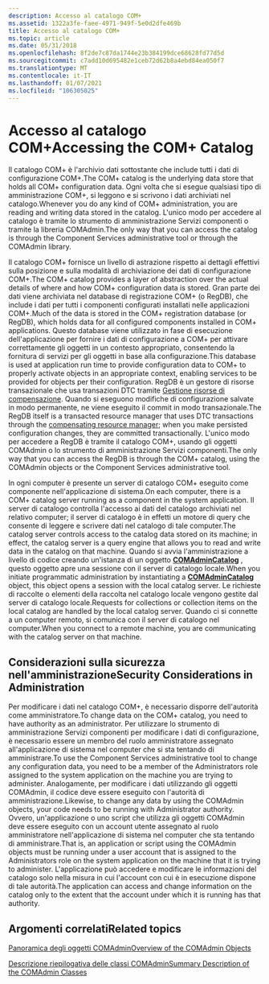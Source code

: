 ```yaml
---
description: Accesso al catalogo COM+
ms.assetid: 1322a3fe-faee-4971-949f-5e0d2dfe469b
title: Accesso al catalogo COM+
ms.topic: article
ms.date: 05/31/2018
ms.openlocfilehash: 8f2de7c87da1744e23b384199dce68628fd77d5d
ms.sourcegitcommit: c7add10d695482e1ceb72d62b8a4ebd84ea050f7
ms.translationtype: MT
ms.contentlocale: it-IT
ms.lasthandoff: 01/07/2021
ms.locfileid: "106305025"
---
```

# <a name="accessing-the-com-catalog"></a><span data-ttu-id="c1936-103">Accesso al catalogo COM+</span><span class="sxs-lookup"><span data-stu-id="c1936-103">Accessing the COM+ Catalog</span></span>

<span data-ttu-id="c1936-104">Il catalogo COM+ è l'archivio dati sottostante che include tutti i dati di configurazione COM+.</span><span class="sxs-lookup"><span data-stu-id="c1936-104">The COM+ catalog is the underlying data store that holds all COM+ configuration data.</span></span> <span data-ttu-id="c1936-105">Ogni volta che si esegue qualsiasi tipo di amministrazione COM+, si leggono e si scrivono i dati archiviati nel catalogo.</span><span class="sxs-lookup"><span data-stu-id="c1936-105">Whenever you do any kind of COM+ administration, you are reading and writing data stored in the catalog.</span></span> <span data-ttu-id="c1936-106">L'unico modo per accedere al catalogo è tramite lo strumento di amministrazione Servizi componenti o tramite la libreria COMAdmin.</span><span class="sxs-lookup"><span data-stu-id="c1936-106">The only way that you can access the catalog is through the Component Services administrative tool or through the COMAdmin library.</span></span>

<span data-ttu-id="c1936-107">Il catalogo COM+ fornisce un livello di astrazione rispetto ai dettagli effettivi sulla posizione e sulla modalità di archiviazione dei dati di configurazione COM+.</span><span class="sxs-lookup"><span data-stu-id="c1936-107">The COM+ catalog provides a layer of abstraction over the actual details of where and how COM+ configuration data is stored.</span></span> <span data-ttu-id="c1936-108">Gran parte dei dati viene archiviata nel database di registrazione COM+ (o RegDB), che include i dati per tutti i componenti configurati installati nelle applicazioni COM+.</span><span class="sxs-lookup"><span data-stu-id="c1936-108">Much of the data is stored in the COM+ registration database (or RegDB), which holds data for all configured components installed in COM+ applications.</span></span> <span data-ttu-id="c1936-109">Questo database viene utilizzato in fase di esecuzione dell'applicazione per fornire i dati di configurazione a COM+ per attivare correttamente gli oggetti in un contesto appropriato, consentendo la fornitura di servizi per gli oggetti in base alla configurazione.</span><span class="sxs-lookup"><span data-stu-id="c1936-109">This database is used at application run time to provide configuration data to COM+ to properly activate objects in an appropriate context, enabling services to be provided for objects per their configuration.</span></span> <span data-ttu-id="c1936-110">RegDB è un gestore di risorse transazionale che usa transazioni DTC tramite [Gestione risorse di compensazione](com--compensating-resource-manager.md). Quando si eseguono modifiche di configurazione salvate in modo permanente, ne viene eseguito il commit in modo transazionale.</span><span class="sxs-lookup"><span data-stu-id="c1936-110">The RegDB itself is a transacted resource manager that uses DTC transactions through the [compensating resource manager](com--compensating-resource-manager.md); when you make persisted configuration changes, they are committed transactionally.</span></span> <span data-ttu-id="c1936-111">L'unico modo per accedere a RegDB è tramite il catalogo COM+, usando gli oggetti COMAdmin o lo strumento di amministrazione Servizi componenti.</span><span class="sxs-lookup"><span data-stu-id="c1936-111">The only way that you can access the RegDB is through the COM+ catalog, using the COMAdmin objects or the Component Services administrative tool.</span></span>

<span data-ttu-id="c1936-112">In ogni computer è presente un server di catalogo COM+ eseguito come componente nell'applicazione di sistema.</span><span class="sxs-lookup"><span data-stu-id="c1936-112">On each computer, there is a COM+ catalog server running as a component in the system application.</span></span> <span data-ttu-id="c1936-113">Il server di catalogo controlla l'accesso ai dati del catalogo archiviati nel relativo computer; il server di catalogo è in effetti un motore di query che consente di leggere e scrivere dati nel catalogo di tale computer.</span><span class="sxs-lookup"><span data-stu-id="c1936-113">The catalog server controls access to the catalog data stored on its machine; in effect, the catalog server is a query engine that allows you to read and write data in the catalog on that machine.</span></span> <span data-ttu-id="c1936-114">Quando si avvia l'amministrazione a livello di codice creando un'istanza di un oggetto [**COMAdminCatalog**](comadmincatalog.md) , questo oggetto apre una sessione con il server di catalogo locale.</span><span class="sxs-lookup"><span data-stu-id="c1936-114">When you initiate programmatic administration by instantiating a [**COMAdminCatalog**](comadmincatalog.md) object, this object opens a session with the local catalog server.</span></span> <span data-ttu-id="c1936-115">Le richieste di raccolte o elementi della raccolta nel catalogo locale vengono gestite dal server di catalogo locale.</span><span class="sxs-lookup"><span data-stu-id="c1936-115">Requests for collections or collection items on the local catalog are handled by the local catalog server.</span></span> <span data-ttu-id="c1936-116">Quando ci si connette a un computer remoto, si comunica con il server di catalogo nel computer.</span><span class="sxs-lookup"><span data-stu-id="c1936-116">When you connect to a remote machine, you are communicating with the catalog server on that machine.</span></span>

## <a name="security-considerations-in-administration"></a><span data-ttu-id="c1936-117">Considerazioni sulla sicurezza nell'amministrazione</span><span class="sxs-lookup"><span data-stu-id="c1936-117">Security Considerations in Administration</span></span>

<span data-ttu-id="c1936-118">Per modificare i dati nel catalogo COM+, è necessario disporre dell'autorità come amministratore.</span><span class="sxs-lookup"><span data-stu-id="c1936-118">To change data on the COM+ catalog, you need to have authority as an administrator.</span></span> <span data-ttu-id="c1936-119">Per utilizzare lo strumento di amministrazione Servizi componenti per modificare i dati di configurazione, è necessario essere un membro del ruolo amministratore assegnato all'applicazione di sistema nel computer che si sta tentando di amministrare.</span><span class="sxs-lookup"><span data-stu-id="c1936-119">To use the Component Services administrative tool to change any configuration data, you need to be a member of the Administrators role assigned to the system application on the machine you are trying to administer.</span></span> <span data-ttu-id="c1936-120">Analogamente, per modificare i dati utilizzando gli oggetti COMAdmin, il codice deve essere eseguito con l'autorità di amministrazione.</span><span class="sxs-lookup"><span data-stu-id="c1936-120">Likewise, to change any data by using the COMAdmin objects, your code needs to be running with Administrator authority.</span></span> <span data-ttu-id="c1936-121">Ovvero, un'applicazione o uno script che utilizza gli oggetti COMAdmin deve essere eseguito con un account utente assegnato al ruolo amministratore nell'applicazione di sistema nel computer che sta tentando di amministrare.</span><span class="sxs-lookup"><span data-stu-id="c1936-121">That is, an application or script using the COMAdmin objects must be running under a user account that is assigned to the Administrators role on the system application on the machine that it is trying to administer.</span></span> <span data-ttu-id="c1936-122">L'applicazione può accedere e modificare le informazioni del catalogo solo nella misura in cui l'account con cui è in esecuzione dispone di tale autorità.</span><span class="sxs-lookup"><span data-stu-id="c1936-122">The application can access and change information on the catalog only to the extent that the account under which it is running has that authority.</span></span>

## <a name="related-topics"></a><span data-ttu-id="c1936-123">Argomenti correlati</span><span class="sxs-lookup"><span data-stu-id="c1936-123">Related topics</span></span>

<dl> <dt>

[<span data-ttu-id="c1936-124">Panoramica degli oggetti COMAdmin</span><span class="sxs-lookup"><span data-stu-id="c1936-124">Overview of the COMAdmin Objects</span></span>](overview-of-the-comadmin-objects.md)
</dt> <dt>

[<span data-ttu-id="c1936-125">Descrizione riepilogativa delle classi COMAdmin</span><span class="sxs-lookup"><span data-stu-id="c1936-125">Summary Description of the COMAdmin Classes</span></span>](summary-description-of-the-comadmin-classes.md)
</dt> </dl>

 

 



